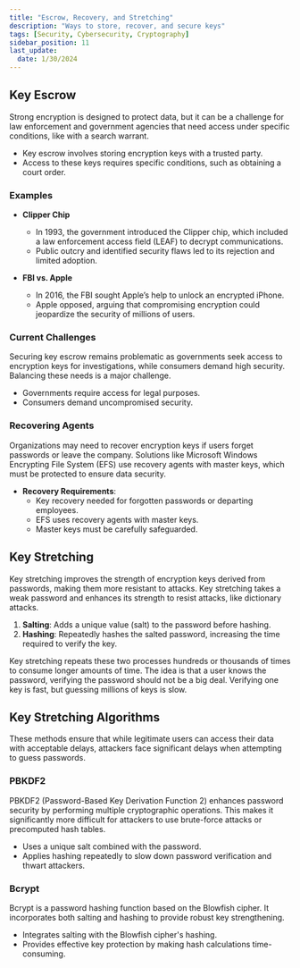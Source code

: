```yaml
---
title: "Escrow, Recovery, and Stretching"
description: "Ways to store, recover, and secure keys"
tags: [Security, Cybersecurity, Cryptography]
sidebar_position: 11
last_update:
  date: 1/30/2024
---
```



## Key Escrow

Strong encryption is designed to protect data, but it can be a challenge for law enforcement and government agencies that need access under specific conditions, like with a search warrant. 

- Key escrow involves storing encryption keys with a trusted party.
- Access to these keys requires specific conditions, such as obtaining a court order.


### Examples 

- **Clipper Chip**
    - In 1993, the government introduced the Clipper chip, which included a law enforcement access field (LEAF) to decrypt communications.
    - Public outcry and identified security flaws led to its rejection and limited adoption.

- **FBI vs. Apple**
    - In 2016, the FBI sought Apple’s help to unlock an encrypted iPhone. 
    - Apple opposed, arguing that compromising encryption could jeopardize the security of millions of users.

### Current Challenges

Securing key escrow remains problematic as governments seek access to encryption keys for investigations, while consumers demand high security. Balancing these needs is a major challenge.

- Governments require access for legal purposes.
- Consumers demand uncompromised security.

### Recovering Agents 

Organizations may need to recover encryption keys if users forget passwords or leave the company. Solutions like Microsoft Windows Encrypting File System (EFS) use recovery agents with master keys, which must be protected to ensure data security.

- **Recovery Requirements**:
  - Key recovery needed for forgotten passwords or departing employees.
  - EFS uses recovery agents with master keys.
  - Master keys must be carefully safeguarded.

## Key Stretching 

Key stretching improves the strength of encryption keys derived from passwords, making them more resistant to attacks. Key stretching takes a weak password and enhances its strength to resist attacks, like dictionary attacks.

  1. **Salting**: Adds a unique value (salt) to the password before hashing.
  2. **Hashing**: Repeatedly hashes the salted password, increasing the time required to verify the key.

Key stretching repeats these two processes hundreds or thousands of times to consume longer amounts of time. The idea is that a user knows the password, verifying the password should not be a big deal. Verifying one key is fast, but guessing millions of keys is slow. 

## Key Stretching Algorithms

These methods ensure that while legitimate users can access their data with acceptable delays, attackers face significant delays when attempting to guess passwords.


### PBKDF2

PBKDF2 (Password-Based Key Derivation Function 2) enhances password security by performing multiple cryptographic operations. This makes it significantly more difficult for attackers to use brute-force attacks or precomputed hash tables.

- Uses a unique salt combined with the password.
- Applies hashing repeatedly to slow down password verification and thwart attackers.

### Bcrypt

Bcrypt is a password hashing function based on the Blowfish cipher. It incorporates both salting and hashing to provide robust key strengthening.

- Integrates salting with the Blowfish cipher's hashing.
- Provides effective key protection by making hash calculations time-consuming.